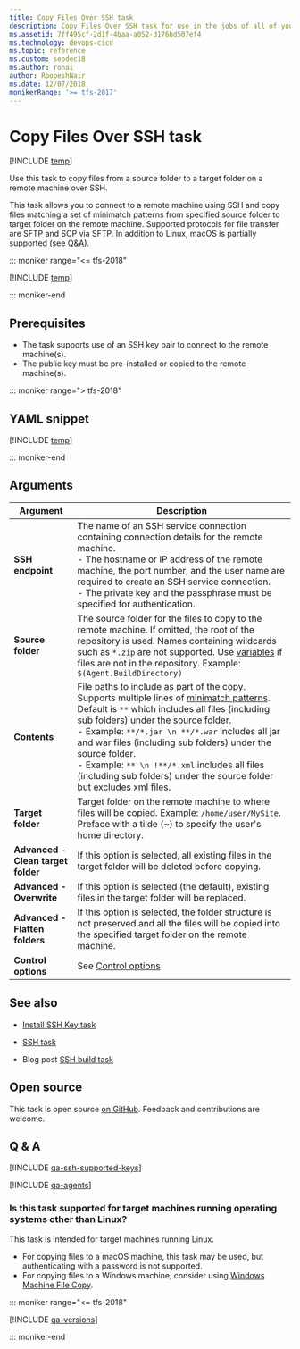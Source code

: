 ```yaml
---
title: Copy Files Over SSH task
description: Copy Files Over SSH task for use in the jobs of all of your build and release pipelines in Azure Pipelines and TFS
ms.assetid: 7ff495cf-2d1f-4baa-a052-d176bd507ef4
ms.technology: devops-cicd 
ms.topic: reference
ms.custom: seodec18
ms.author: ronai
author: RoopeshNair
ms.date: 12/07/2018
monikerRange: '>= tfs-2017'
---
```


# Copy Files Over SSH task

[!INCLUDE [temp](../../includes/version-tfs-2017-rtm.md)]

Use this task to copy files from a source folder to a target folder on a remote machine over SSH.

This task allows you to connect to a remote machine using SSH and copy files matching a set of minimatch patterns from specified
source folder to target folder on the remote machine. Supported protocols for file transfer are SFTP and SCP via SFTP.
In addition to Linux, macOS is partially supported (see [Q&A](#is-this-task-supported-for-target-machines-running-operating-systems-other-than-linux)).

::: moniker range="<= tfs-2018"

[!INCLUDE [temp](../../includes/concept-rename-note.md)]

::: moniker-end

## Prerequisites

- The task supports use of an SSH key pair to connect to the remote machine(s).
- The public key must be pre-installed or copied to the remote machine(s).

::: moniker range="> tfs-2018"

## YAML snippet

[!INCLUDE [temp](../includes/yaml/CopyFilesOverSSHV0.md)]

::: moniker-end

## Arguments

| Argument                           | Description                                                                                                                                                                                                                                                                                                                                                                                                                                                             |
| ---------------------------------- | ----------------------------------------------------------------------------------------------------------------------------------------------------------------------------------------------------------------------------------------------------------------------------------------------------------------------------------------------------------------------------------------------------------------------------------------------------------------------- |
| **SSH endpoint**                   | The name of an SSH service connection containing connection details for the remote machine.<br />- The hostname or IP address of the remote machine, the port number, and the user name are required to create an SSH service connection.<br />- The private key and the passphrase must be specified for authentication.                                                                                                                                               |
| **Source folder**                  | The source folder for the files to copy to the remote machine. If omitted, the root of the repository is used. Names containing wildcards such as `*.zip` are not supported. Use [variables](../../build/variables.md) if files are not in the repository. Example: `$(Agent.BuildDirectory)`                                                                                                                                                                           |
| **Contents**                       | File paths to include as part of the copy. Supports multiple lines of [minimatch patterns](../file-matching-patterns.md). Default is `**` which includes all files (including sub folders) under the source folder.<br />- Example: `**/*.jar \n **/*.war` includes all jar and war files (including sub folders) under the source folder.<br />- Example: `** \n !**/*.xml` includes all files (including sub folders) under the source folder but excludes xml files. |
| **Target folder**                  | Target folder on the remote machine to where files will be copied. Example: `/home/user/MySite`. Preface with a tilde (**~**) to specify the user's home directory.                                                                                                                                                                                                                                                                                                     |
| **Advanced - Clean target folder** | If this option is selected, all existing files in the target folder will be deleted before copying.                                                                                                                                                                                                                                                                                                                                                                     |
| **Advanced - Overwrite**           | If this option is selected (the default), existing files in the target folder will be replaced.                                                                                                                                                                                                                                                                                                                                                                         |
| **Advanced - Flatten folders**     | If this option is selected, the folder structure is not preserved and all the files will be copied into the specified target folder on the remote machine.                                                                                                                                                                                                                                                                                                              |
| **Control options**                | See [Control options](../../process/tasks.md#controloptions)                                                                                                                                                                                                                                                                                                                                                                                                            |

## See also

- [Install SSH Key task](https://docs.microsoft.com/azure/devops/pipelines/tasks/utility/install-ssh-key?view=azure-devops)

- [SSH task](ssh.md)

- Blog post [SSH build task](https://devblogs.microsoft.com/devops/ssh-build-task/)

## Open source

This task is open source [on GitHub](https://github.com/Microsoft/azure-pipelines-tasks). Feedback and contributions are welcome.

## Q & A

<!-- BEGINSECTION class="md-qanda" -->

[!INCLUDE [qa-ssh-supported-keys](../includes/qa-ssh-supported-keys.md)]

[!INCLUDE [qa-agents](../../includes/qa-agents.md)]

### Is this task supported for target machines running operating systems other than Linux?

This task is intended for target machines running Linux.

- For copying files to a macOS machine, this task may be used, but authenticating with a password is not supported.
- For copying files to a Windows machine, consider using [Windows Machine File Copy](windows-machine-file-copy.md).

::: moniker range="<= tfs-2018"

[!INCLUDE [qa-versions](../../includes/qa-versions.md)]

::: moniker-end

<!-- ENDSECTION -->
